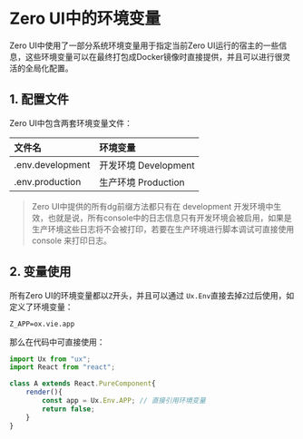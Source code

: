 # Zero UI中的环境变量

Zero UI中使用了一部分系统环境变量用于指定当前Zero UI运行的宿主的一些信息，这些环境变量可以在最终打包成Docker镜像时直接提供，并且可以进行很灵活的全局化配置。

## 1. 配置文件

Zero UI中包含两套环境变量文件：

| 文件名 | 环境变量 |
| :--- | :--- |
| .env.development | 开发环境 Development |
| .env.production | 生产环境 Production |

> Zero UI中提供的所有dg前缀方法都只有在 development 开发环境中生效，也就是说，所有console中的日志信息只有开发环境会被启用，如果是生产环境这些日志将不会被打印，若要在生产环境进行脚本调试可直接使用 console 来打印日志。

## 2. 变量使用

所有Zero UI的环境变量都以`Z`开头，并且可以通过 `Ux.Env`直接去掉`Z`过后使用，如定义了环境变量：

```shell
Z_APP=ox.vie.app
```

那么在代码中可直接使用：

```js
import Ux from "ux";
import React from "react";

class A extends React.PureComponent{
    render(){
        const app = Ux.Env.APP; // 直接引用环境变量
        return false;
    }
}
```



